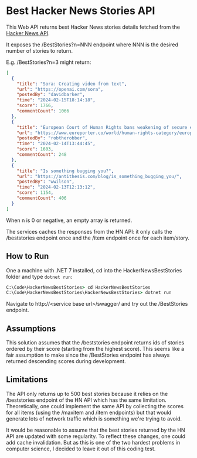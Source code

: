 # Best Hacker News Stories API

This Web API returns best Hacker News stories details fetched from the [Hacker News API](https://github.com/HackerNews/API).

It exposes the /BestStories?n=NNN endpoint where NNN is the desired number of stories to return.

E.g. /BestStories?n=3 might return:

```json
[
  {
    "title": "Sora: Creating video from text",
    "url": "https://openai.com/sora",
    "postedBy": "davidbarker",
    "time": "2024-02-15T18:14:18",
    "score": 1766,
    "commentCount": 1066
  },
  {
    "title": "European Court of Human Rights bans weakening of secure end-to-end encryption",
    "url": "https://www.eureporter.co/world/human-rights-category/european-court-of-human-rights-echr/2024/02/14/european-court-of-human-rights-bans-weakening-of-secure-end-to-endencryption-the-end-of-eus-chat-control-csar-mass-surveillance-plans/",
    "postedBy": "robtherobber",
    "time": "2024-02-14T13:44:45",
    "score": 1603,
    "commentCount": 248
  },
  {
    "title": "Is something bugging you?",
    "url": "https://antithesis.com/blog/is_something_bugging_you/",
    "postedBy": "wwilson",
    "time": "2024-02-13T12:13:12",
    "score": 1154,
    "commentCount": 406
  }
]
```

When n is 0 or negative, an empty array is returned.

The services caches the responses from the HN API: it only calls the /beststories endpoint once and the /item endpoint once for each item/story.

## How to Run

One a machine with .NET 7 installed, cd into the HackerNewsBestStories folder and type ```dotnet run```:

```cmd
C:\Code\HackerNewsBestStories> cd HackerNewsBestStories
C:\Code\HackerNewsBestStories\HackerNewsBestStories> dotnet run
```

Navigate to http://&lt;service base url&gt;/swagger/ and try out the /BestStories endpoint.


## Assumptions

This solution assumes that the /beststories endpoint returns ids of stories ordered by their score (starting from the highest score). This seems like a fair assumption to make since the /BestStories endpoint has always returned descending scores during development.



## Limitations

The API only returns up to 500 best stories because it relies on the /beststories endpoint of the HN API which has the same limitation. Theoretically, one could implement the same API by collecting the scores for all items (using the /maxitem and /item endpoints) but that would generate lots of network traffic which is something we're trying to avoid.

It would be reasonable to assume that the best stories returned by the HN API are updated with some regularity. To reflect these changes, one could add cache invalidation. But as this is one of the two hardest problems in computer science, I decided to leave it out of this coding test.